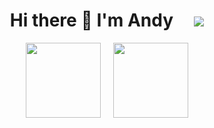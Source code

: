 <h1 align="center">
  Hi there 👋 I'm Andy
  &nbsp;&nbsp;&nbsp;
  <a href="https://www.linkedin.com/in/rubyofftherails/">
    <img src="https://img.shields.io/badge/linkedin-%230077B5.svg?&style=for-the-badge&logo=linkedin&logoColor=white" />
  </a>
</h1>

<p align="center">
  &nbsp;
  &nbsp;
  <img src="https://github-readme-stats.vercel.app/api/top-langs/?username=outlawandy&theme=tokyonight&layout=compact&role=OWNER,ORGANIZATION_MEMBER,COLLABORATOR" height="120">
  &nbsp;
  &nbsp;
  <img src="https://github-readme-stats-one-bice.vercel.app/api?username=outlawandy&show_icons=true&count_private=true&theme=tokyonight&role=OWNER,ORGANIZATION_MEMBER,COLLABORATOR"
       height="120" />
  &nbsp;
  &nbsp;
</p>

<!--
**OutlawAndy/OutlawAndy** is a ✨ _special_ ✨ repository because its `README.md` (this file) appears on your GitHub profile.

Here are some ideas to get you started:

- 🔭 I’m currently working on ...
- 🌱 I’m currently learning ...
- 👯 I’m looking to collaborate on ...
- 🤔 I’m looking for help with ...
- 💬 Ask me about ...
- 📫 How to reach me: ...
- 😄 Pronouns: ...
- ⚡ Fun fact: ...
-->
